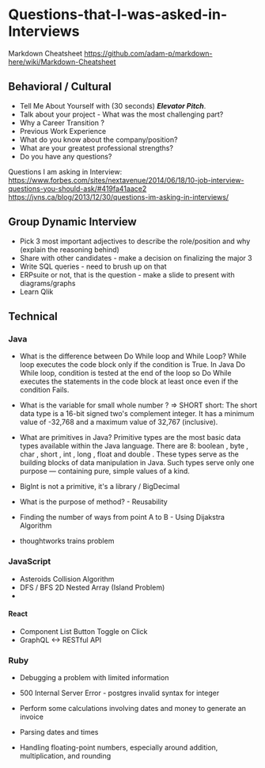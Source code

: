 # Questions-that-I-was-asked-in-Interviews

Markdown Cheatsheet
https://github.com/adam-p/markdown-here/wiki/Markdown-Cheatsheet


## Behavioral / Cultural

* Tell Me About Yourself with (30 seconds) **_Elevator Pitch_**. 
* Talk about your project - What was the most challenging part? 
* Why a Career Transition ? 
* Previous Work Experience
* What do you know about the company/position?
* What are your greatest professional strengths?
* Do you have any questions?

Questions I am asking in Interview:
https://www.forbes.com/sites/nextavenue/2014/06/18/10-job-interview-questions-you-should-ask/#419fa41aace2
https://jvns.ca/blog/2013/12/30/questions-im-asking-in-interviews/


## Group Dynamic Interview
 * Pick 3 most important adjectives to describe the role/position and why (explain the reasoning behind)
 * Share with other candidates - make a decision on finalizing the major 3
 * Write SQL queries - need to brush up on that
 * ERPsuite or not, that is the question - make a slide to present with diagrams/graphs
 * Learn Qlik
 


## Technical

### Java

* What is the difference between Do While loop and While Loop? 
While loop executes the code block only if the condition is True. In Java Do While loop, condition is tested at the end of the loop so Do While executes the statements in the code block at least once even if the condition Fails.

* What is the variable for small whole number ? => SHORT 
short: The short data type is a 16-bit signed two's complement integer. It has a minimum value of -32,768 and a maximum value of 32,767 (inclusive).

* What are primitives in Java?
Primitive types are the most basic data types available within the Java language. There are 8: boolean , byte , char , short , int , long , float and double . These types serve as the building blocks of data manipulation in Java. Such types serve only one purpose — containing pure, simple values of a kind.

- BigInt is not a primitive, it's a library / BigDecimal

*  What is the purpose of method? - Reusability

* Finding the number of ways from point A to B - Using Dijakstra Algorithm 
+ thoughtworks trains problem



### JavaScript

* Asteroids Collision Algorithm
* DFS / BFS 2D Nested Array (Island Problem) 
* 

#### React 
* Component List Button Toggle on Click 
* GraphQL <-> RESTful API 


### Ruby

* Debugging a problem with limited information
 - 500 Internal Server Error - postgres invalid syntax for integer

* Perform some calculations involving dates and money to generate an invoice
 + Parsing dates and times
 - Handling floating-point numbers, especially around addition, multiplication, and rounding
